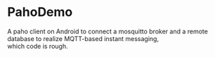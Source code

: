 # PahoDemo
A paho client on Android to connect a mosquitto broker and a remote database to realize MQTT-based instant messaging,<br/>
which code is rough.
